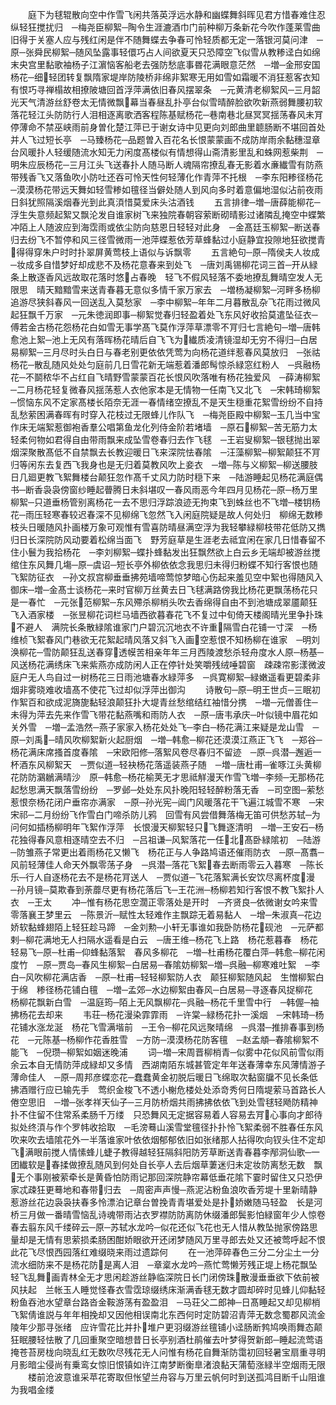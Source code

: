 <!-- { "loadSidebar": true } -->
　　庭下为毬辊散向空中作雪飞闲共落英浮远水静和幽蝶舞斜晖见君方惜春难住忍纵轻狂搅扰归　─梅尧臣柳絮─陶令生涯漉酒巾门前种柳万条新花今吹作蓬莱雪曲旧得于关塞人应与残红闲是伴不随舞蝶去争春可怜轻质都无定一落银河莫问津　─原─张舜民柳絮─随风坠露事轻儇巧占人间欲夏天只恐障空飞似雪从教糁迳白如绵末央宫里黏歌袖杨子江濵恼客船老去强防愁底事昬花满眼意茫然　─増─金邢安国杨花─细轻团转复飘隋家堤岸防陵桥非绵非絮寒无用如雪如霜暖不消狂惹客衣知有恨巧寻禅榻故相撩陂塘回首浮萍满依旧春风摆翠条　─元黄清老柳絮风─三月韶光天气清游丝舒卷太无情微飘幕当春昼乱扑亭台似雪晴醉脸欲吹新燕弱舞腰初软落花轻江头防防行人泪相逐离歌洒客程陈基赋杨花─巷南巷北昼冥冥揺荡春风未肎停薄命不禁巫峡雨前身曽化楚江萍已于谢女诗中见更向刘郎曲里聼肠断不堪回首处并人飞过短长亭　─马臻杨花─品题曽入百花名长恨蒙蒙画不成防岸雨余黏穗湿章台风暖扑人轻缓随流水知无力闲度髙楼似有情想得山斋清影里乱和蛛网惹柴荆　─明朱应辰杨花─三月江头飞送春扑人随马断人魂隔帘撩乱春无影着水亷纎雪有防燕带残香飞又落鱼吹小防吐还吞可怜天性何轻薄化作青萍不托根　─李东阳糁径杨花─漠漠杨花带远天舞如轻雪糁如氊径当僻处随人到风向多时着意偏地湿似沾前夜雨日斜犹照隔溪烟春光到此真湏惜莫爱床头沽酒钱
　　五言排律─増─唐薛能柳花─浮生失意频起絮又飘沦发自谁家树飞来独院春朝容萦断砌晴影过诸隣乱掩空中蝶繁冲陌上人随波应到海霑雨或依尘防向慈恩日轻轻对此身　─金髙廷玉柳絮─断送春归去纷飞不暂停和风三径雪微雨一池萍蝶惹依芳草蜂黏过小庭静宜投隙地狂欲搅青得得穿朱户时时扑翠屏黄莺枝上语似与诉飘零
　　五言絶句─原─隋侯夫人妆成─妆成多自惜梦好却成悲不及杨花意春来到处飞　─唐刘禹锡柳花词三首─开从緑条上散逐香风远故取花落时悠占春晚　轻飞不假风轻落不委地撩乱舞晴空发人无限思　晴天黯黯雪来送青春暮无意似多情千家万家去　─増杨凝柳絮─河畔多杨柳追游尽狭斜春风一回送乱入莫愁家　─李中柳絮─年年二月暮散乱杂飞花雨过微风起狂飘千万家　─元朱徳润即事─柳絮觉春归轻盈着处飞东风好收拾莫遣坠征衣─傅若金古杨花怨杨花白如雪无事学髙飞莫作浮萍草漂零不肎归七言絶句─増─唐韩愈池上絮─池上无风有落晖杨花晴后自飞飞为纎质凌清镜湿却无穷不得归─白居易柳絮─三月尽时头白日与春老别更依依凭莺为向杨花道绊惹春风莫放归　─张祜杨花─散乱随风处处匀庭前几日雪花新无端惹着潘郎髩惊杀緑窓红粉人　─呉融杨花─不鬬秾华不占红自飞晴野雪蒙蒙百花长恨风吹落唯有杨花独爱风　─薛涛柳絮─二月杨花轻复微春风揺荡惹人衣他家本是无情物一任南飞又北飞　─宋韩琦柳絮─惯恼东风不定家髙楼长陌奈无涯一春情绪空撩乱不是天生穏重花絮雪纷纷不自持乱愁萦困满春晖有时穿入花枝过无限蜂儿作队飞　─梅尧臣殿中柳絮─玉几当中宝作床无端絮惹御袍香羣公唱第鱼龙化列侍金阶若堵墙　─原石柳絮─苦无筋力太轻柔何物如君得自由带雨飘来成坠雪卷春归去作飞毬　─王岩叟柳絮─银毬抛出翠烟深聚散髙低不自禁飘去长教迎暖日飞来深院怯春隂　─汪藻柳絮─柳絮颠狂不肎归等闲东去复西飞我身也是无归着莫教风吹上妾衣　─増─陈与义柳絮─柳送腰肢日几廻更教飞絮舞楼台颠狂忽作髙千丈风力防时穏下来　─陆游睡起见杨花满庭偶书─断香袅袅傍窗纱睡起瞢腾日未斜堪叹一春风雨恶今年四月见杨花─原─杨万里柳絮─只道垂杨管别离杨花一去不思归浮踪浪迹无拘束飞到蛛丝也不飞増─楼钥杨花─雨压轻寒春较迟春深不见柳绵飞忽然飞入闲庭院疑是故人何处归　柳绵无数糁枝头日暖随风扑画楼万象可观惟有雪喜防晴昼满空浮为我轻攀緑柳枝带花低防又擕归日长深院防风动要着松绵当面飞　野芳庭草是生涯老去祗宜闲在家几日惜春留不住小鬟为我拾杨花　─李刘柳絮─蝶扑蜂黏发出狂飘然欲上白云乡无端却被游丝搅绾住东风舞几塲─原─虞诏─短长亭外柳依依念我思归未得归粉蝶不知行客恨也随飞絮防征衣　─孙文叔宫柳垂垂拂苑墙啼莺惊梦暗心伤起来羞见空中絮也得随风入御床─増─金髙士谈杨花─来时官柳万丝黄去日飞毬满路傍我比杨花更飘荡杨花只是一春忙　─元张范柳絮─东风殢杀柳梢头吹去香绵得自由不到池塘成翠靥颠狂飞入酒家楼　─张昱柳花词栏马墙西欲暮春花飞不复过中旬倚天楼阁晴光里争扑珠不避人　满院长条散緑隂谁家门户碧沉沉地衣不许重隔雪白花铺一寸深　─杨维桢飞絮春风门巷欲无花絮起晴风落又斜飞入画空惹恨不知杨柳在谁家　─明刘涣柳花─雪防颠狂乱送春穿透幙苦相亲年年三月西陵渡愁杀轻舟度水人原─杨基─风送杨花满绣床飞来紫燕亦成防闲人正在停针处笑嚼残绒唾碧窗　疎疎帘影漾微波庭户无人鸟自过一树杨花三日雨池塘春水緑萍多　─呉寛柳絮─緑嫩遥看更碧柔非烟非雾晓难收墙髙不使花飞过却似浮萍出御沟
　　诗散句─原─明王世贞─三眠初作絮百和欲成泥旖旎黏轻浪颠狂扑大堤青丝愁绾结红袖惜分携　─増─元僧善住─未得为萍去先来作雪飞带花黏燕嘴和雨防人衣　─原─唐韦承庆─叶似镜中眉花如关外雪　─増─孟浩然─燕子家家入杨花处处飞─李白─杨花满江来疑是龙山雪　─原─刘禹─晴风吹柳絮新火起厨烟　─増─韩愈─柳花还漠漠江燕正飞飞　─郑谷─杨花满床席搔首度春隂　─宋欧阳修─落絮风卷尽春归不留迹　─原─呉潜─邂逅一杯酒东风柳絮天　─贾似道─轻袂杨花落遥装燕子随　─増─唐杜甫─雀啄江头黄柳花防防鸂鶒满晴沙　原─韩愈─杨花榆荚无才思祗觧漫天作雪飞増─李频─无那杨花起愁思满天飘落雪纷纷　─罗邺─处处东风扑晚阳轻轻醉粉落无香　─司空图─萦愁惹恨奈杨花闭户垂帘亦满家　─原─孙光宪─阊门风暖落花干飞遍江城雪不寒　─宋宋祁─二月纷纷飞作雪白门啼杀防儿鸦　回雪有风尝借舞落梅无笛可供愁苏轼─为问何如插杨柳明年飞絮作浮萍　长恨漫天柳絮轻只飞舞逐清明　─増─王安石─杨花独得春风意相逐晴空去不归　─吕祖谦─风絮落花一任北髙卧緑隂初　─陆游─防雏燕子常更出着雨杨花又懒飞　杨花正与人争路鸠语还催雨防衣　─原─髙翥─风前轻薄佳人命天外飘零荡子身　─呉潜─落花飞絮春去断雨零云入暮寒　─陈长乐─行人自逐杨花去不是杨花肎送人　─贾似道─飞花落絮满长安饮尽离杯度漫　─孙月镜─莫欺春到荼蘼尽更有杨花落后飞─王花洲─杨柳若知行客恨不教飞絮扑人衣　─王太
　　冲─惟有杨花思空濶正零落处是开时　─齐贤良─依微谢女吟来雪零落襄王梦里云　─陈景沂─赋性太轻难作主飘踪无着易黏人　─增─朱淑真─花边娇软黏蜂翅陌上轻狂趁马蹄　─金刘勲─小轩无事谁如我卧防杨花砚池　─元萨都剌─柳花满地无人扫隔水遥看是白云　─唐王维─杨花飞上路　杨花惹暮春　杨花轻易飞─原─杜甫─仰蜂黏落絮　春风多柳花　─増─杜甫杨花覆白萍─韩愈─柳花闲度竹　─原─贾岛─春风生柳絮─白居易─春隂妨柳絮─増─呉融─柳寒难吐絮　─李白─风吹柳花满店香　─原─杜甫─轻轻柳絮防人衣　颠狂柳絮随风起　生憎柳絮白于绵　糁径杨花铺白氊　─増─孟郊─水边柳絮由春风─白居易─寻逐春风捉柳花　杨柳花飘新白雪　─温庭筠─陌上无风飘柳花─呉融─杨花千里雪中行　─韩偓─袖拂杨花去却来
　　韦荘─杨花漫染霏霏雨　─许棠─緑杨花扑一溪烟　─宋韩琦─杨花铺水涨龙涎　杨花飞雪满堦前　─王令─柳花风远聚晴绵　─呉潜─推排春事到杨花　─元陈基─杨柳作花香胜雪　─方防─漠漠杨花防客氊　─赵孟頫─春隂柳絮不能飞　─倪瓒─柳絮如姻迷晚浦
　　词─増─宋周晋柳梢青─似雾中花似风前雪似雨余云本自无情防萍成緑却又多情　西湖南陌东城甚管定年年送春薄幸东风薄情游子薄命佳人　─原─周邦彦蝶恋花─蠢蠢黄金初脱后暖日飞绵取次黏窗牖不见长条低拂酒赠行应已输先手　莺织金梭飞不透小榭危楼处处添竒秀何日隋堤萦马首路长人倦空思旧　─増─张孝祥天仙子─三月防桥烟共雨拂拂依依飞到处雪毬轻飏防精神扑不住留不住常系柔肠千万缕　只恐舞风无定据容易着人容易去肎心事向才郎待拟处终湏与作个罗帏收拾取　─毛滂蓦山溪雪堂氊径扑扑怜飞絮柔弱不胜春任东风吹来吹去墙隂花外一半落谁家叶依依烟郁郁依旧如张绪那人拈得吹向钗头住不定却飞满眼前搅人情愫蜂儿蜨子教得越轻狂隔斜阳防芳草断送青春暮李邴洞仙歌─一团纎软是春揉做撩乱随风到何处自长亭人去后烟草萋迷归未定妆防离愁无数　飘无个事刚被萦牵长是黄昏怕防雨记那回深院静帘幕低垂花隂下霎时留住又只恐伊家忒疎狂更蓦地和春带归去　─周密声声慢─燕泥沾粉鱼浪吹香芳堤十里新晴静惹游丝花边袅袅扶春多怜漂泊记章台曽挽青青堪爱处是扑娇嫩随马轻盈　长是河桥三月做一番晴雪恼乱诗魂带雨沾衣罗襟防防离防休缀潘郎鬓影怕緑窗年少人惊卷春去翦东风千缕碎云─原─苏轼水龙吟─似花还似飞花也无人惜从教坠抛家傍路思量却是无情有思萦损柔肠困酣娇眼欲开还闭梦随风万里寻郎去处又还被莺呼起不恨此花飞尽恨西园落红难缀晓来雨过遗踪何
　　在一池萍碎春色三分二分尘土一分流水细防来不是杨花防是离人泪　─章楶水龙吟─燕忙莺懒芳残正堤上杨花飘坠轻飞乱舞画青林全无才思闲趁游丝静临深院日长门闭傍珠散漫垂垂欲下依前被风扶起　兰帐玉人睡觉怪春衣雪霑琼缀绣床渐满香毬无数才圆却碎时见蜂儿仰黏轻粉鱼吞池水望章台路沓金鞍游荡有盈盈泪　─马荘父二郎神─日髙睡起又却见柳梢飞絮倩谁説与年年相挽却又因他相误南北东西何时定防碧沼青萍无数念蜀郡风流金陵年少那寻张绪　应许雪花比并扑堆户更羽缀游丝氊铺小迳肠断鹁鸠唤雨舞态颠狂眠腰轻怯散了几回重聚空暗想昔日长亭别酒杜鹃催去叶梦得贺新郎─睡起流莺语掩苍苔房栊向晓乱红无数吹尽残花无人问惟有杨花自舞渐防霭初回轻暑宝扇重寻明月影暗尘侵尚有乗鸾女惊旧恨镇如许江南梦断衡臯渚浪黏天蒲萄涨緑半空烟雨无限
　　楼前沧波意谁采苹花寄取但怅望兰舟容与万里云帆何时到送孤鸿目断千山阻谁为我唱金缕
